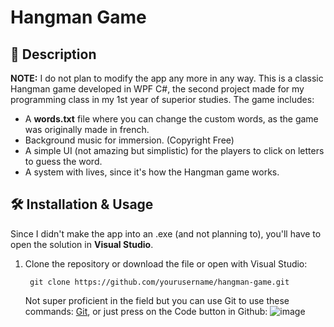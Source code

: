 # Hangman Game
## 📝 Description
**NOTE:** I do not plan to modify the app any more in any way.
This is a classic Hangman game developed in WPF C#, the second project made for my programming class in my 1st year of superior studies. The game includes:
* A **words.txt** file where you can change the custom words, as the game was originally made in french.
* Background music for immersion. (Copyright Free)
* A simple UI (not amazing but simplistic) for the players to click on letters to guess the word.
* A system with lives, since it's how the Hangman game works.

## 🛠️ Installation & Usage
Since I didn't make the app into an .exe (and not planning to), you'll have to open the solution in **Visual Studio**.
1. Clone the repository or download the file or open with Visual Studio:
   ```
    git clone https://github.com/yourusername/hangman-game.git
   ```
   Not super proficient in the field but you can use Git to use these commands: [Git](https://git-scm.com/), or just press on the Code button in Github: 
  ![image](https://github.com/user-attachments/assets/b15cf24b-12e1-4cd0-b534-8dc753caab88)
 

   

